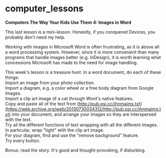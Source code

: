 computer_lessons
================

<b>Computers The Way Your Kids Use Them 4: Images in Word</b>

This last lesson is a mini-lesson. Honestly, if you conquered Devices, you probably don't need my help.

Working with images in Microsoft Word is often frustrating, as it is above all a word processing system. However, since it is more convenient than many programs that handle images better (e.g. InDesign), it is worth learning what concessions Microsoft has made to the need for image handling. 

This week's lesson is a treasure hunt. In a word document, do each of these things:<br />
Import an image from your photo collection.<br />
Import a diagram, e.g. a color wheel or a free body diagram from Google Images.<br />
Import a clip art image of a cat through Word's native features.<br />
Copy and paste all of the text from [http://pub.psi.cc/ihnmaims.txt](https://web.archive.org/web/20130730034312/http://pub.psi.cc/ihnmaims.txt) into your document, and arrange your images so they are interspersed with the text.<br />
Try all the different functions of text wrapping with all the different images.<br />
In particular, wrap "tight" with the clip art image.<br />
For your diagram, find and use the "remove background" feature.<br />
Try every button.

Bonus: read the story. It's good and thought-provoking, if disturbing.
